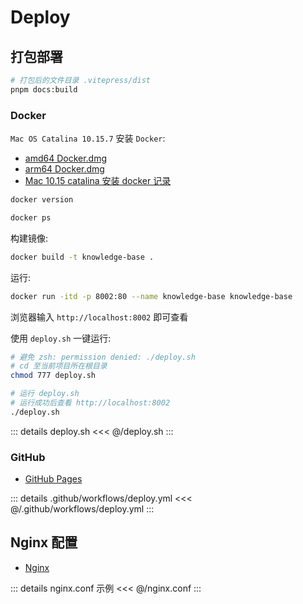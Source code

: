 # Deploy

## 打包部署

```bash
# 打包后的文件目录 .vitepress/dist
pnpm docs:build
```

### Docker

`Mac OS Catalina 10.15.7` 安装 `Docker`:

- [amd64 Docker.dmg](https://desktop.docker.com/mac/main/amd64/93002/Docker.dmg)
- [arm64 Docker.dmg](https://desktop.docker.com/mac/main/arm64/93002/Docker.dmg)
- [Mac 10.15 catalina 安装 docker 记录](https://blog.kelu.org/software/2024/01/02/docker-for-mac-catalina.html)

```bash
docker version

docker ps
```

构建镜像:

```bash
docker build -t knowledge-base .
```

运行:

```bash
docker run -itd -p 8002:80 --name knowledge-base knowledge-base
```

浏览器输入 `http://localhost:8002` 即可查看

使用 `deploy.sh` 一键运行:

```bash
# 避免 zsh: permission denied: ./deploy.sh
# cd 至当前项目所在根目录
chmod 777 deploy.sh

# 运行 deploy.sh
# 运行成功后查看 http://localhost:8002
./deploy.sh
```

::: details deploy.sh
<<< @/deploy.sh
:::

### GitHub

- [GitHub Pages](https://vitepress.dev/guide/deploy#github-pages)

::: details .github/workflows/deploy.yml
<<< @/.github/workflows/deploy.yml
:::

## Nginx 配置

- [Nginx](https://vitepress.dev/guide/deploy#nginx)

::: details nginx.conf 示例
<<< @/nginx.conf
:::
